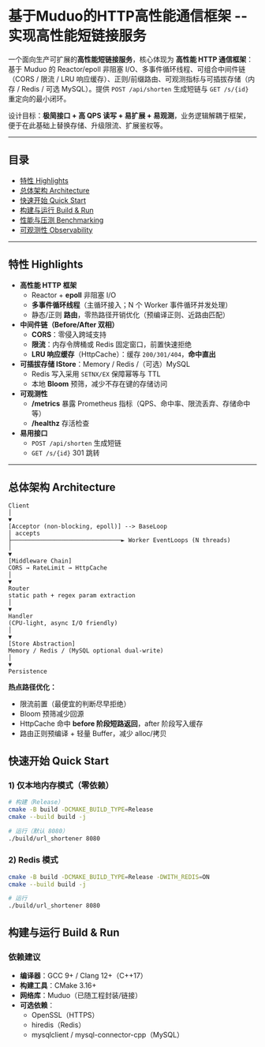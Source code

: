 # 基于Muduo的HTTP高性能通信框架 -- 实现高性能短链接服务

一个面向生产可扩展的**高性能短链接服务**，核心体现为 **高性能 HTTP 通信框架**：  
基于 Muduo 的 Reactor/epoll 非阻塞 I/O、多事件循环线程、可组合中间件链（CORS / 限流 / LRU 响应缓存）、正则/前缀路由、可观测指标与可插拔存储（内存 / Redis / 可选 MySQL）。提供 `POST /api/shorten` 生成短链与 `GET /s/{id}` 重定向的最小闭环。

设计目标：**极简接口 + 高 QPS 读写 + 易扩展 + 易观测**，业务逻辑解耦于框架，便于在此基础上替换存储、升级限流、扩展鉴权等。

---

## 目录

- [特性 Highlights](#特性-highlights)
- [总体架构 Architecture](#总体架构-architecture)
- [快速开始 Quick Start](#快速开始-quick-start)
- [构建与运行 Build & Run](#构建与运行-build--run)
- [性能与压测 Benchmarking](#性能与压测-benchmarking)
- [可观测性 Observability](#可观测性-observability)

---

## 特性 Highlights

- **高性能 HTTP 框架**
  - Reactor + **epoll** 非阻塞 I/O
  - **多事件循环线程**（主循环接入；N 个 Worker 事件循环并发处理）
  - 静态/正则 **路由**，零热路径开销优化（预编译正则、近路由匹配）
- **中间件链（Before/After 双相）**
  - **CORS**：零侵入跨域支持
  - **限流**：内存令牌桶或 Redis 固定窗口，前置快速拒绝
  - **LRU 响应缓存**（HttpCache）：缓存 `200/301/404`，**命中直出**
- **可插拔存储 IStore**：Memory / Redis /（可选）MySQL
  - Redis 写入采用 `SETNX/EX` 保障幂等与 TTL
  - 本地 **Bloom** 预筛，减少不存在键的存储访问
- **可观测性**
  - **/metrics** 暴露 Prometheus 指标（QPS、命中率、限流丢弃、存储命中等）
  - **/healthz** 存活检查
- **易用接口**
  - `POST /api/shorten` 生成短链
  - `GET /s/{id}` 301 跳转

---

## 总体架构 Architecture

```text
Client
│
▼
[Acceptor (non-blocking, epoll)] --> BaseLoop
│ accepts
├───────────────────────────────► Worker EventLoops (N threads)
│
▼
[Middleware Chain]
CORS → RateLimit → HttpCache
│
▼
Router
static path + regex param extraction
│
▼
Handler
(CPU-light, async I/O friendly)
│
▼
[Store Abstraction]
Memory / Redis / (MySQL optional dual-write)
│
▼
Persistence
```

**热点路径优化：**
- 限流前置（最便宜的判断尽早拒绝）
- Bloom 预筛减少回源
- HttpCache 命中 **before 阶段短路返回**，after 阶段写入缓存
- 路由正则预编译 + 轻量 Buffer，减少 alloc/拷贝

## 快速开始 Quick Start

### 1) 仅本地内存模式（零依赖）

```bash
# 构建（Release）
cmake -B build -DCMAKE_BUILD_TYPE=Release
cmake --build build -j

# 运行（默认 8080）
./build/url_shortener 8080
```

### 2)  Redis 模式

```bash
cmake -B build -DCMAKE_BUILD_TYPE=Release -DWITH_REDIS=ON
cmake --build build -j

# 运行
./build/url_shortener 8080
```

## 构建与运行 Build & Run

### 依赖建议
- **编译器**：GCC 9+ / Clang 12+（C++17）
- **构建工具**：CMake 3.16+
- **网络库**：Muduo（已随工程封装/链接）
- **可选依赖**：
  - OpenSSL（HTTPS）
  - hiredis（Redis）
  - mysqlclient / mysql-connector-cpp（MySQL）

